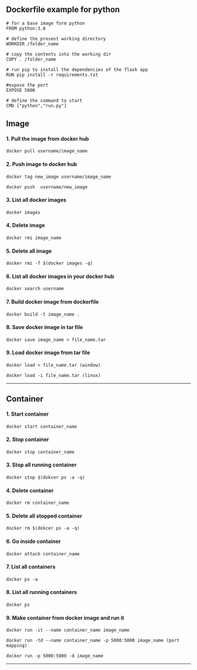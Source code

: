 
## Dockerfile example for python

    # for a base image form python
    FROM python:3.8
    
    # define the present working directory
    WORKDIR /folder_name
    
    # copy the contents into the working dir
    COPY . /folder_name
    
    # run pip to install the dependencies of the flask app
    RUN pip install -r requirements.txt
    
    #expose the port
    EXPOSE 5000
    
    # define the command to start 
    CMD ["python","run.py"]




## Image

#### 1. Pull the image from docker hub
    docker pull username/image_name

#### 2. Push image to docker hub
    docker tag new_image username/image_name
    
    docker push  username/new_image

#### 3. List all docker images
    docker images
    
#### 4. Delete image
    docker rmi image_name
    
#### 5. Delete all image
    docker rmi -f $(docker images -q)
    
#### 6. List all docker images in your docker hub
    docker search username

#### 7. Build docker image from dockerfile
    docker build -t image_name .

#### 8. Save docker image in tar file
    docker save image_name > file_name.tar
    
#### 9. Load docker image from tar file
    docker load < file_name.tar (window)
    
    docker load -i file_name.tar (linux)

---------------------------

## Container

#### 1. Start container
    docker start container_name

#### 2. Stop container
    docker stop container_name
    
#### 3. Stop all running container
    docker stop $(dokcer ps -a -q)
    
#### 4. Delete container
    docker rm container_name
    
#### 5. Delete all stopped container
    docker rm $(dokcer ps -a -q)
    
#### 6. Go inside container
    docker attach container_name
    
#### 7. List all containers
    docker ps -a
    
#### 8. List all running containers
    docker ps 

#### 9. Make container from docker image and run it
    docker run -it --name container_name image_name
  
    docker run -td --name container_name -p 5000:5000 image_name (port mapping)
   
    docker run -p 5000:5000 -d image_name
    
 
 ----------------------------------------------------------
 
 
 
 

